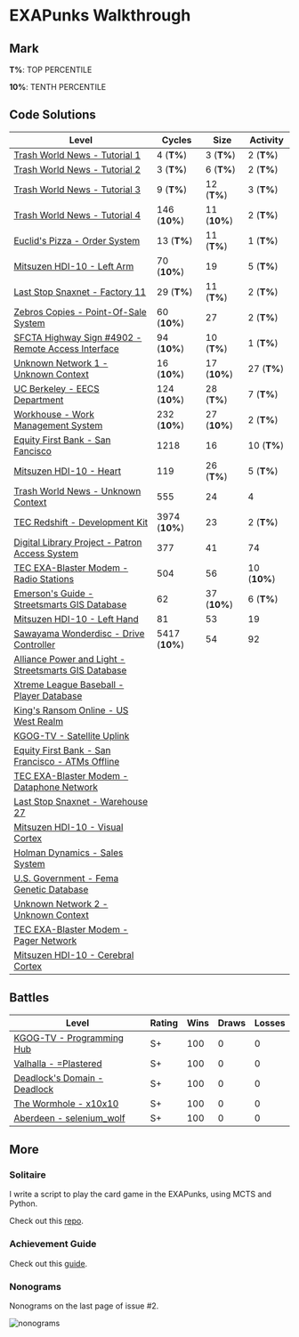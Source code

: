 # EXAPunks Walkthrough

## Mark

**T%**: TOP PERCENTILE

**10%**: TENTH PERCENTILE

## Code Solutions

| Level | Cycles | Size | Activity |
| - | - | - | - |
| [Trash World News - Tutorial 1](Levels/01-trash-world-news-tutorial-1) | 4 (**T%**) | 3 (**T%**) | 2 (**T%**) |
| [Trash World News - Tutorial 2](Levels/02-trash-world-news-tutorial-2) | 3 (**T%**) | 6 (**T%**) | 2 (**T%**) |
| [Trash World News - Tutorial 3](Levels/03-trash-world-news-tutorial-3) | 9 (**T%**) | 12 (**T%**) | 3 (**T%**) |
| [Trash World News - Tutorial 4](Levels/04-trash-world-news-tutorial-4) | 146 (**10%**) | 11 (**10%**) | 2 (**T%**) |
| [Euclid's Pizza - Order System](Levels/05-euclids-pizza-order-system) | 13 (**T%**) | 11 (**T%**) | 1 (**T%**) |
| [Mitsuzen HDI-10 - Left Arm](Levels/06-mitsuzen-hdi-10-left-arm) | 70 (**10%**) | 19 | 5 (**T%**) |
| [Last Stop Snaxnet - Factory 11](Levels/07-last-stop-snaxnet-factory-11) | 29 (**T%**) | 11 (**T%**) | 2 (**T%**) |
| [Zebros Copies - Point-Of-Sale System](Levels/08-zebros-copies-point-of-sale-system) | 60 (**10%**) | 27 | 2 (**T%**) |
| [SFCTA Highway Sign #4902 - Remote Access Interface](Levels/09-sfcta-highway-sign-4902-remote-access-interface) | 94 (**10%**) | 10 (**T%**) | 1 (**T%**) |
| [Unknown Network 1 - Unknown Context](Levels/10-unknown-network-1-unknown-context) | 16 (**10%**) | 17 (**10%**) | 27 (**T%**) |
| [UC Berkeley - EECS Department](Levels/11-uc-berkeley-eecs-department) | 124 (**10%**) | 28 (**T%**) | 7 (**T%**) |
| [Workhouse - Work Management System](Levels/12-workhouse-work-management-system) | 232 (**10%**) | 27 (**10%**) | 2 (**T%**) |
| [Equity First Bank - San Fancisco](Levels/13-equity-first-bank-san-francisco) | 1218 | 16 | 10 (**T%**) |
| [Mitsuzen HDI-10 - Heart](Levels/14-mitsuzen-hdi-10-heart) | 119 | 26 (**T%**) | 5 (**T%**) |
| [Trash World News - Unknown Context](Levels/15-trash-world-news-unknown-context) | 555 | 24 | 4 |
| [TEC Redshift - Development Kit](Levels/16-tec-redshift-development-kit) | 3974 (**10%**) | 23 | 2 (**T%**) |
| [Digital Library Project - Patron Access System](Levels/17-digital-library-project-patron-access-system) | 377 | 41 | 74 |
| [TEC EXA-Blaster Modem - Radio Stations](Levels/18-tec-exa-blaster-modem-radio-stations) | 504 | 56 | 10 (**10%**) |
| [Emerson's Guide - Streetsmarts GIS Database](Levels/19-emersonsguide-streetsmarts-gis-database) | 62 | 37 (**10%**) | 6 (**T%**) |
| [Mitsuzen HDI-10 - Left Hand](Levels/20-mitsuzen-hdi-10-left-hand) | 81 | 53 | 19 |
| [Sawayama Wonderdisc - Drive Controller](Levels/21-sawayama-wonderdisc-drive-controller) | 5417 (**10%**) | 54 | 92 |
| [Alliance Power and Light - Streetsmarts GIS Database](Levels/22-alliance-power-and-light-streetsmarts-gis-database) |  |  |  |
| [Xtreme League Baseball - Player Database](Levels/23-xtreme-league-baseball-player-database) |  |  |  |
| [King's Ransom Online - US West Realm](Levels/24-kings-ransom-online-us-west-realm) |  |  |  |
| [KGOG-TV - Satellite Uplink](Levels/25-kgog-tv-satellite-uplink) |  |  |  |
| [Equity First Bank - San Francisco - ATMs Offline](Levels/26-equity-first-bank-san-francisco-atms-offline) |  |  |  |
| [TEC EXA-Blaster Modem - Dataphone Network](Levels/27-tec-exa-blaster-modem-dataphone-network) |  |  |  |
| [Last Stop Snaxnet - Warehouse 27](Levels/28-last-stop-snaxnet-warehouse-27) |  |  |  |
| [Mitsuzen HDI-10 - Visual Cortex](Levels/29-mitsuzen-hdi-10-visual-cortex) |  |  |  |
| [Holman Dynamics - Sales System](Levels/30-holman-dynamics-sales-system) |  |  |  |
| [U.S. Government - Fema Genetic Database](Levels/31-us-government-fema-genetic-database) | | | |
| [Unknown Network 2 - Unknown Context](Levels/32-unknown-network-2-unknown-context) | | | |
| [TEC EXA-Blaster Modem - Pager Network](Levels/33-tec-exa-blaster-modem-pager-network) | | | |
| [Mitsuzen HDI-10 - Cerebral Cortex](Levels/34-mitsuzen-hdi-10-cerebal-cortex) | | | |

## Battles

| Level                                                        | Rating | Wins | Draws | Losses |
| ------------------------------------------------------------ | ------ | ---- | ----- | ------ |
| [KGOG-TV - Programming Hub](Battles/01-kgog-tv-programming-hub) | S+     | 100  | 0     | 0      |
| [Valhalla - =Plastered](Battles/02-valhalla-plastered)       | S+     | 100  | 0     | 0      |
| [Deadlock's Domain - Deadlock](Battles/03-deadlocks-domain-deadlock) | S+     | 100  | 0     | 0      |
| [The Wormhole - x10x10](Battles/04-the-wormhole-x10x10x)     | S+     | 100  | 0     | 0      |
| [Aberdeen - selenium_wolf](Battles/05-aberdeen-selenium_wolf) | S+     | 100  | 0     | 0      |

## More

### Solitaire

I write a script to play the card game in the EXAPunks, using MCTS and Python.

Check out this [repo](https://github.com/Seraphli/EXAPunksCardGame).

### Achievement Guide

Check out this [guide](Achievement.md).

### Nonograms

Nonograms on the last page of issue #2.

![nonograms](nonograms.jpg)